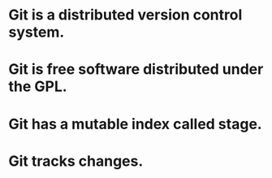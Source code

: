 # Git is a distributed version control system.
# Git is free software distributed under the GPL.
# Git has a mutable index called stage.
# Git tracks changes.
